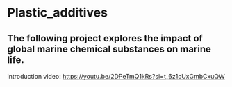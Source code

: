 # Plastic_additives
## The following project explores the impact of global marine chemical substances on marine life.
introduction video: https://youtu.be/2DPeTmQ1kRs?si=t_6z1cUxGmbCxuQW
